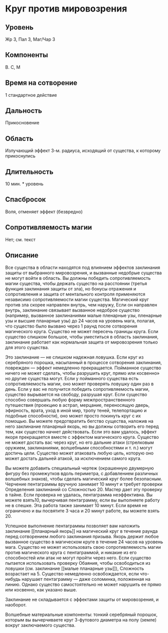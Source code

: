 # Круг против мировозрения

## Уровень
Жр 3, Пал 3, Маг/Чар 3
## Компоненты
В. С, М
## Время на сотворение
1 стандартное действие
## Дальность
Прикосновение
## Область
Излучающий эффект 3-м. радиуса, исходящий от существа, к которому прикоснулись
## Длительность
10 мин. * уровень
## Спасбросок
Воля, отменяет эффект (безвредно)
## Сопротивляемость магии
Нет; см. текст
## Описание
Все существа в области находятся под влиянием эффектов заклинания защиты от выбранного мировозрения, и вызванные недобрые существа не могут войти в область. Вы должны победить сопротивляемость магии существа, чтобы держать существо на расстоянии (третья функция заклинания защиты от зла), но бонусы отражения и сопротивления и защита от ментального контроля применяются независимо сопротивляемости магии существа. Магический круг против зла скорее направлен внутрь, чем наружу, Если он направлен внутрь, заклинание связывает вызванное недоброе существо (например, вызванное заклинаниями малые пленарные узы, пленарные узы и высшие планарные узы) до 24 часов на уровень мага, полагая, что существо было вызвано через 1 раунд после сотворения магического круга. Существо не может пересечь границы круга. Если существо слишком большое, чтобы уместиться в область заклинания, заклинание работает как нормальная защита от мировозрения только для этого существа.

Это заклинание — не слишком надежная ловушка. Если круг из серебряного порошка, насыпанный в процессе сотворения заклинания, поврежден — эффект немедленно прекращается. Пойманное существо ничего не может сделать, чтобы разрушить круг, прямо или косвенно» но другие существа могут. Если у пойманного существа есть сопротивляемость магии, оно может проверять ловушку один раз в день. Если у вас не получится победить сопротивляемость магии, существо вырывается на свободу, разрушая круг. Если существо способно совершать любую форму межпространственного путешествия (проекцию в астрал, мерцание, переносящую дверь, эфирность, врата, уход в иной мир, тропу теней, телепортацию и подобные способности), оно может просто покинуть круг с их помощью. Вы можете предотвратить бегство существа, наложив на него заклинание планарный якорь, но вы должны сотворить его перед тем, как существо начнет действовать. Если это вам удалось, эффект якоря прекращается вместе с эффектом магического круга. Существо не может достать вас через круг, но его дальние атаки (стрелковым оружием, заклинаниями, волшебными способностями и т. п.) могут достичь цели. Существо может атаковать любую цель, которую оно может достать дальней атакой, за исключением самого круга.

Вы можете добавить специальный чертеж (окрашенную двумерную фигуру без промежутков вдоль периметра, с добавлением различных волшебных знаков), чтобы сделать магический круг более безопасным. Черчение пентаграммы вручную занимает 10 минут и требует проверки Определения заклинаний со Сложностью 20. Мастер дает эту проверку в тайне. Если проверка не удалась, пентаграмма неэффективна. Вы можете взять10, вычерчивая пентаграмму, если вы выполняете работу не в спешке. Эта работа также занимает 10 минут. Если время не ограничено и вы посвятите 3 часа и 20 минут работе, вы можете взять 20.

Успешное выполнение пентаграммы позволяет вам наложить заклинание [[планарный якорь]] на магический круг в течение раунда перед сотворением любого заклинания призыва. Якорь держит любое вызванное существо в магическом круге в течение 24 часов на уровень мага. Существо не может использовать свою сопротивляемость магии против магического круга с пентаграммой, и никакие из его способностей или атак не могут пройти через него. Если существо пытается использовать проверку Обаяния, чтобы освободиться из ловушки (см. заклинание [[малые планарные узы]]), Сложность возрастает на 5. Существо немедленно освобождается, если что-нибудь нарушает пентаграмму — даже соломинка, положенная на линию. Однако существо самостоятельно не может нарушить ее прямо или косвенно, как указано выше.

Заклинание не складывается с эффектами защиты от мировозрения, и наоборот.

Волшебные материальные компоненты: тонкий серебряный порошок, которым вы вычерчиваете круг 3-футового диаметра на полу (земле) вокруг заключаемого существа.